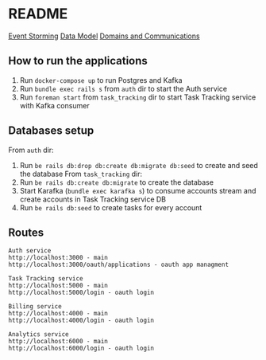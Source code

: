 # README

[Event Storming](https://docs.google.com/spreadsheets/d/1ptdPEHeSkVTRmEae9KwsrnE5ED-u1bK0OwC79hWoOTg/edit?usp=sharing)
[Data Model](https://miro.com/app/board/o9J_lQoNpNI=/)
[Domains and Communications](https://miro.com/app/board/o9J_lQoaHbE=/)

## How to run the applications

1. Run `docker-compose up` to run Postgres and Kafka
2. Run `bundle exec rails s` from `auth` dir to start the Auth service
3. Run `foreman start` from `task_tracking` dir to start Task Tracking service with Kafka consumer

## Databases setup

From `auth` dir:
1. Run `be rails db:drop db:create db:migrate db:seed` to create and seed the database
From `task_tracking` dir:
1. Run `be rails db:create db:migrate` to create the database
2. Start Karafka (`bundle exec karafka s`) to consume accounts stream and create accounts in Task Tracking service DB
3. Run `be rails db:seed` to create tasks for every account

## Routes

```
Auth service
http://localhost:3000 - main
http://localhost:3000/oauth/applications - oauth app managment

Task Tracking service
http://localhost:5000 - main
http://localhost:5000/login - oauth login

Billing service
http://localhost:4000 - main
http://localhost:4000/login - oauth login

Analytics service
http://localhost:6000 - main
http://localhost:6000/login - oauth login
```